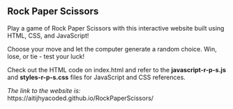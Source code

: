 <h2>Rock Paper Scissors</h2>
<p>Play a game of Rock Paper Scissors with this interactive website built using HTML, CSS, and JavaScript!</p>
<p>Choose your move and let the computer generate a random choice. Win, lose, or tie - test your luck! </p>
<p>Check out the HTML code on index.html and refer to the <b>javascript-r-p-s.js</b> and <b>styles-r-p-s.css</b> files for JavaScript and CSS references.</p>
<p><i>The link to the website is:</i> https://aitijhyacoded.github.io/RockPaperScissors/</p>

